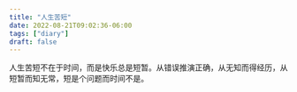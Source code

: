 ```yaml
---
title: "人生苦短"
date: 2022-08-21T09:02:36-06:00
tags: ["diary"]
draft: false
---
```


人生苦短不在于时间，而是快乐总是短暂。从错误推演正确，从无知而得经历，从短暂而知无常，短是个问题而时间不是。

